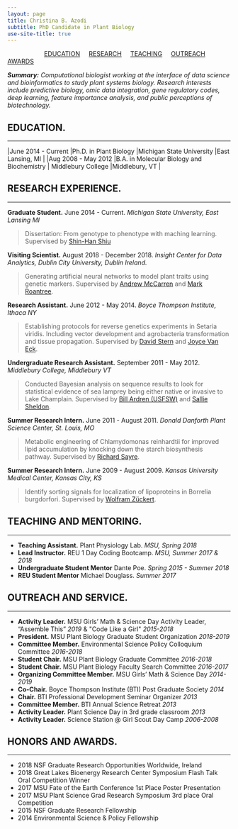```yaml
---
layout: page
title: Christina B. Azodi
subtitle: PhD Candidate in Plant Biology
use-site-title: true
---
```


&nbsp; &nbsp; &nbsp; &nbsp; &nbsp; &nbsp; &nbsp; &nbsp; &nbsp; &nbsp; &nbsp;[EDUCATION](#education) &nbsp; &nbsp; [RESEARCH](#research-experience) &nbsp; &nbsp; [TEACHING](#teaching-and-mentoring) &nbsp; &nbsp; [OUTREACH](#outreach-and-service) &nbsp; &nbsp; [AWARDS](#honors-and-awards) 


***Summary:*** *Computational biologist working at the interface of data science and bioinformatics to study plant systems biology. Research interests include predictive biology, omic data integration, gene regulatory codes, deep learning, feature importance analysis, and public perceptions of biotechnology.*



## EDUCATION.

---------

|June 2014 - Current     |Ph.D. in Plant Biology     |Michigan State University     |East Lansing, MI     |
|Aug 2008 - May 2012     |B.A. in Molecular Biology and Biochemistry     | Middlebury College    |Middlebury, VT    |


## RESEARCH EXPERIENCE.
---------

**Graduate Student.** June 2014 - Current. *Michigan State University, East Lansing MI*
>Dissertation: From genotype to phenotype with maching learning. Supervised by [Shin-Han Shiu](http://shiulab.plantbiology.msu.edu/index.php?title=Shin-Han_Shiu)

**Visiting Scientist.** August 2018 - December 2018. *Insight Center for Data Analytics, Dublin City University, Dublin Ireland.*
>Generating artificial neural networks to model plant traits using genetic markers. Supervised by [Andrew McCarren](https://scholar.google.com/citations?user=WJJQW28AAAAJ&hl=en) and [Mark Roantree](https://scholar.google.com/citations?user=MI_tlpIAAAAJ&hl=en).

**Research Assistant.** June 2012 - May 2014. *Boyce Thompson Institute, Ithaca NY*
>Establishing protocols for reverse genetics experiments in Setaria viridis. Including vector development and agrobacteria transformation and tissue propagation. Supervised by [David Stern](https://scholar.google.com/citations?user=No5nw0sAAAAJ&hl=en) and [Joyce Van Eck](https://scholar.google.com/citations?user=V9lZUpEAAAAJ&hl=en).

**Undergraduate Research Assistant.** September 2011 - May 2012. *Middlebury College, Middlebury VT*
>Conducted Bayesian analysis on sequence results to look for statistical evidence of sea lamprey being either native or invasive to Lake Champlain. Supervised by [Bill Ardren (USFSW)](https://www.researchgate.net/scientific-contributions/77099413_William_R_Ardren) and [Sallie Sheldon](https://www.researchgate.net/profile/Sallie_Sheldon).

**Summer Research Intern.** June 2011 - August 2011. *Donald Danforth Plant Science Center, St. Louis, MO*
>Metabolic engineering of Chlamydomonas reinhardtii for improved lipid accumulation by knocking down the starch biosynthesis pathway. Supervised by [Richard Sayre](https://scholar.google.com/citations?user=uJMA_YsAAAAJ&hl=en).


**Summer Research Intern.** June 2009 - August 2009. *Kansas University Medical Center, Kansas City, KS*
>Identify sorting signals for localization of lipoproteins in Borrelia burgdorfori. Supervised by [Wolfram Zückert](http://www.kumc.edu/school-of-medicine/microbiology-molecular-genetics-and-immunology/primary-faculty-appointments/wolfram-r-z%C3%BCckert/z%C3%BCckert-lab.html).



## TEACHING AND MENTORING.
---------

* **Teaching Assistant.** Plant Physiology Lab. *MSU, Spring 2018*
* **Lead Instructor.** REU 1 Day Coding Bootcamp. *MSU, Summer 2017 & 2018*
* **Undergraduate Student Mentor** Dante Poe. *Spring 2015 - Summer 2018*
* **REU Student Mentor** Michael Douglass. *Summer 2017*


## OUTREACH AND SERVICE.
---------
* **Activity Leader.** MSU Girls’ Math & Science Day Activity Leader, “Assemble This” *2019* & "Code Like a Girl" *2015-2018*
* **President.** MSU Plant Biology Graduate Student Organization *2018-2019*
* **Committee Member.** Environmental Science Policy Colloquium Committee *2016-2018*
* **Student Chair.** MSU Plant Biology Graduate Committee *2016-2018*
* **Student Chair.** MSU Plant Biology Faculty Search Committee *2016-2017*
* **Organizing Committee Member.** MSU Girls’ Math & Science Day *2014-2019*
* **Co-Chair.** Boyce Thompson Institute (BTI) Post Graduate Society *2014*
* **Chair.** BTI Professional Development Seminar Organizer *2013*
* **Committee Member.** BTI Annual Science Retreat *2013*
* **Activity Leader.** Plant Science Day in 3rd grade classroom *2013*
* **Activity Leader.** Science Station @ Girl Scout Day Camp *2006-2008*

## HONORS AND AWARDS.
---------
* 2018  NSF Graduate Research Opportunities Worldwide, Ireland
* 2018  Great Lakes Bioenergy Research Center Symposium Flash Talk Oral Competition Winner
* 2017  MSU Fate of the Earth Conference 1st Place Poster Presentation
* 2017  MSU Plant Science Grad Research Symposium 3rd place Oral Competition
* 2015  NSF Graduate Research Fellowship
* 2014  Environmental Science & Policy Fellowship


